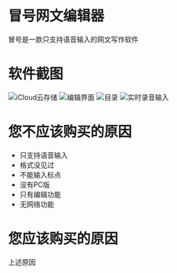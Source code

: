 # 冒号网文编辑器

冒号是一款只支持语音输入的网文写作软件

# 软件截图

![iCloud云存储](IMG_2436.PNG)
![编辑界面](IMG_2437.PNG)
![目录](IMG_2438.PNG)
![实时录音输入](IMG_2439.PNG)

# 您不应该购买的原因

* 只支持语音输入
* 格式没见过
* 不能输入标点
* 没有PC版
* 只有编辑功能
* 无网络功能

# 您应该购买的原因

上述原因



